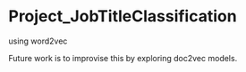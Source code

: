 # Project_JobTitleClassification
using word2vec

Future work is to improvise this by exploring doc2vec models.
